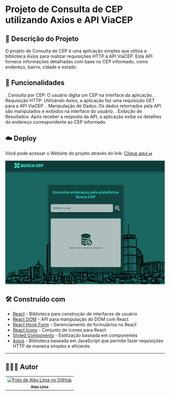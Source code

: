 # Projeto de Consulta de CEP utilizando Axios e API ViaCEP

## 📑 Descrição do Projeto

O projeto de Consulta de CEP é uma aplicação simples que utiliza a biblioteca Axios para realizar requisições HTTP à API ViaCEP. Esta API fornece informações detalhadas com base no CEP informado, como endereço, bairro, cidade e estado.

## 🤖 Funcionalidades

. Consulta por CEP: O usuário digita um CEP na interface da aplicação.
. Requisição HTTP: Utilizando Axios, a aplicação faz uma requisição GET para a API ViaCEP.
. Manipulação de Dados: Os dados retornados pela API são manipulados e exibidos na interface do usuário.
. Exibição de Resultados: Após receber a resposta da API, a aplicação exibe os detalhes do endereço correspondente ao CEP informado.

## ☁️ Deploy

<p>Você pode acessar o Website do projeto através do link:
<a href= "https://zipcodeentrance.netlify.app/" target="_blank"> Clique aqui ⏯ </a>
</p>

<img src="./public/home.png" width="900px;"  alt="Imagem do projeto"/><br>

## 🛠️ Construído com

* [React](https://reactjs.org/) - Biblioteca para construção de interfaces de usuário
* [React DOM](https://reactjs.org/docs/react-dom.html) - API para manipulação do DOM com React
* [React Hook Form](https://react-hook-form.com/) - Gerenciamento de formulários no React
* [React Icons](https://react-icons.github.io/react-icons/) - Conjunto de ícones para React
* [Styled Components](https://styled-components.com/) - Estilização baseada em componentes
* [Axios](https://axios-http.com/ptbr/) - Biblioteca baseada em JavaScript que permite fazer requisições HTTP de maneira simples e eficiente.
  
---
<h2>🧑🏻‍💻 Autor</h2>

<table>
  <tr>
    <td align="center">
      <a href="https://github.com/A1exLima">
        <img src="https://avatars.githubusercontent.com/u/107078531" width="100px;" alt="Foto de Alex Lima no GitHub"/><br>
        <sub>
          <b>Alex Lima</b>
        </sub>
      </a>
    </td>
  </tr>
</table>
